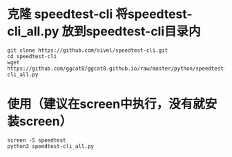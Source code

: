 # 克隆 speedtest-cli 将speedtest-cli_all.py 放到speedtest-cli目录内
```
git clone https://github.com/sivel/speedtest-cli.git
cd speedtest-cli
wget https://github.com/ggcat8/ggcat8.github.io/raw/master/python/speedtest-cli_all.py
```
# 使用（建议在screen中执行，没有就安装screen）
```
screen -S speedtest
python3 speedtest-cli_all.py
```
